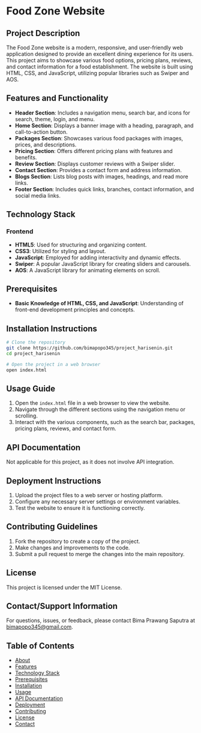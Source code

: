 # Food Zone Website
## Project Description

The Food Zone website is a modern, responsive, and user-friendly web application designed to provide an excellent dining experience for its users. This project aims to showcase various food options, pricing plans, reviews, and contact information for a food establishment. The website is built using HTML, CSS, and JavaScript, utilizing popular libraries such as Swiper and AOS.

## Features and Functionality

*   **Header Section**: Includes a navigation menu, search bar, and icons for search, theme, login, and menu.
*   **Home Section**: Displays a banner image with a heading, paragraph, and call-to-action button.
*   **Packages Section**: Showcases various food packages with images, prices, and descriptions.
*   **Pricing Section**: Offers different pricing plans with features and benefits.
*   **Review Section**: Displays customer reviews with a Swiper slider.
*   **Contact Section**: Provides a contact form and address information.
*   **Blogs Section**: Lists blog posts with images, headings, and read more links.
*   **Footer Section**: Includes quick links, branches, contact information, and social media links.

## Technology Stack

### Frontend

*   **HTML5**: Used for structuring and organizing content.
*   **CSS3**: Utilized for styling and layout.
*   **JavaScript**: Employed for adding interactivity and dynamic effects.
*   **Swiper**: A popular JavaScript library for creating sliders and carousels.
*   **AOS**: A JavaScript library for animating elements on scroll.

## Prerequisites

*   **Basic Knowledge of HTML, CSS, and JavaScript**: Understanding of front-end development principles and concepts.

## Installation Instructions

```bash
# Clone the repository
git clone https://github.com/bimapopo345/project_harisenin.git
cd project_harisenin

# Open the project in a web browser
open index.html
```

## Usage Guide

1.  Open the `index.html` file in a web browser to view the website.
2.  Navigate through the different sections using the navigation menu or scrolling.
3.  Interact with the various components, such as the search bar, packages, pricing plans, reviews, and contact form.

## API Documentation

Not applicable for this project, as it does not involve API integration.

## Deployment Instructions

1.  Upload the project files to a web server or hosting platform.
2.  Configure any necessary server settings or environment variables.
3.  Test the website to ensure it is functioning correctly.

## Contributing Guidelines

1.  Fork the repository to create a copy of the project.
2.  Make changes and improvements to the code.
3.  Submit a pull request to merge the changes into the main repository.

## License

This project is licensed under the MIT License.

## Contact/Support Information

For questions, issues, or feedback, please contact Bima Prawang Saputra at [bimapopo345@gmail.com](mailto:bimapopo345@gmail.com).

## Table of Contents

*   [About](#about)
*   [Features](#features-and-functionality)
*   [Technology Stack](#technology-stack)
*   [Prerequisites](#prerequisites)
*   [Installation](#installation-instructions)
*   [Usage](#usage-guide)
*   [API Documentation](#api-documentation)
*   [Deployment](#deployment-instructions)
*   [Contributing](#contributing-guidelines)
*   [License](#license)
*   [Contact](#contact/support-information)
